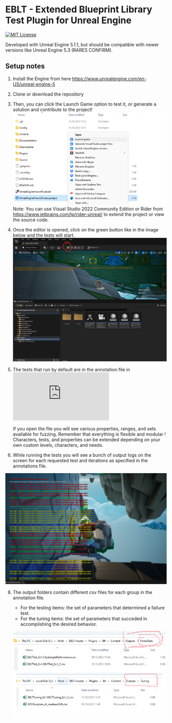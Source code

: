 # EBLT - Extended Blueprint Library Test Plugin for Unreal Engine 

[![MIT License](https://img.shields.io/github/license/bUsernameIsUnavailable/BLT?style=for-the-badge)](https://github.com/bUsernameIsUnavailable/BLT/blob/master/LICENSE.md)

Developed with Unreal Engine 5.1.1, but should be compatible with newer versions like Unreal Engine 5.3 (RARES CONFIRM). 

## Setup notes

1. Install the Engine from here https://www.unrealengine.com/en-US/unreal-engine-5 
2. Clone or download the repository
3. Then, you can click the Launch Game option to test it, or generate a solution and contribute to the project!
  ![alt text](https://github.com/AGAPIA/EBLT/blob/master/Documentation/setup_1.png?raw=true)
  Note: You can use Visual Studio 2022 Community Edition or Rider from https://www.jetbrains.com/lp/rider-unreal/  to extend the project or view the source code.
4. Once the editor is opened, click on the green button like in the image below and the tests will start.
   ![alt text](https://github.com/AGAPIA/EBLT/blob/master/Documentation/setup_run.png?raw=true)
   
5. The tests that run by default are in the annotation file in![alt text](https://github.com/AGAPIA/EBLT/blob/master/Plugins/Blt/Content/AnnotationsExample2.json?raw=true)

    If you open the file you will see various properties, ranges, and sets available for fuzzing.
    Remember that everything is flexible and modular !
    Characters, tests, and properties can be extended depending on your own custom levels, characters, and needs.

 6. While running the tests you will see a bunch of output logs on the screen for each requested test and iterations as specified in the annotations file.

   ![alt text](https://github.com/AGAPIA/EBLT/blob/master/Documentation/setup_run_output_1.png?raw=true)

 8. The output folders contain different csv files for each group in the annotation file.

    - For the testing items: the set of parameters that determined a failure test.
    - For the tuning items: the set of parameters that succeded in accomplishing the desired behavior.
   
    ![alt text](https://github.com/AGAPIA/EBLT/blob/master/Documentation/setup_run_output_2.png?raw=true)
